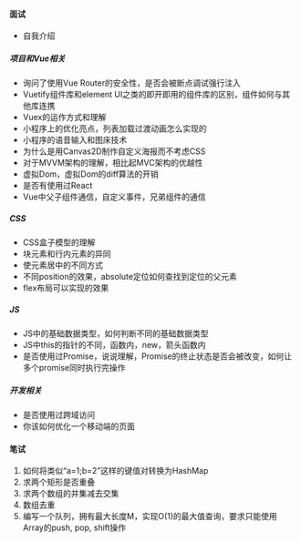 #### 面试

- 自我介绍

##### 项目和Vue相关

- 询问了使用Vue Router的安全性，是否会被断点调试强行注入
- Vuetify组件库和element UI之类的即开即用的组件库的区别，组件如何与其他库连携
- Vuex的运作方式和理解
- 小程序上的优化亮点，列表加载过渡动画怎么实现的
- 小程序的语音输入和图床技术
- 为什么是用Canvas2D制作自定义海报而不考虑CSS
- 对于MVVM架构的理解，相比起MVC架构的优越性
- 虚拟Dom，虚拟Dom的diff算法的开销
- 是否有使用过React
- Vue中父子组件通信，自定义事件，兄弟组件的通信

##### CSS

- CSS盒子模型的理解
- 块元素和行内元素的异同
- 使元素居中的不同方式
- 不同position的效果，absolute定位如何查找到定位的父元素
- flex布局可以实现的效果

##### JS

- JS中的基础数据类型，如何判断不同的基础数据类型
- JS中this的指针的不同，函数内，new，箭头函数内
- 是否使用过Promise，说说理解，Promise的终止状态是否会被改变，如何让多个promise同时执行完操作

##### 开发相关

- 是否使用过跨域访问
- 你该如何优化一个移动端的页面



#### 笔试

1. 如何将类似“a=1;b=2”这样的键值对转换为HashMap
2. 求两个矩形是否重叠
3. 求两个数组的并集减去交集
4. 数组去重
5. 编写一个队列，拥有最大长度M，实现O(1)的最大值查询，要求只能使用Array的push, pop, shift操作